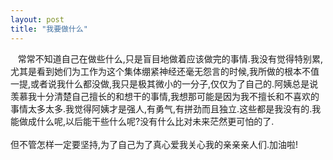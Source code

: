 ```yaml
---
layout: post
title: "我要做什么"
---
```

   常常不知道自己在做些什么,只是盲目地做着应该做完的事情.我没有觉得特别累,尤其是看到她们为工作为这个集体绷紧神经还毫无怨言的时候,我所做的根本不值一提,或者说我什么都没做,我只是极其微小的一分子,仅仅为了自己的.阿姨总是说羡慕我十分清楚自己擅长的和想干的事情,我想那可能是因为我不擅长和不喜欢的事情太多太多.我觉得阿姨才是强人,有勇气,有拼劲而且独立.这些都是我没有的.我能做成什么呢,以后能干些什么呢?没有什么比对未来茫然更可怕的了.  
    
但不管怎样一定要坚持,为了自己为了真心爱我关心我的亲亲亲人们.加油啦!  
    
							  
		
